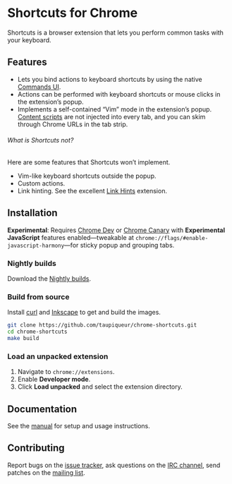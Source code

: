 # Shortcuts for Chrome

Shortcuts is a browser extension that lets you perform common tasks with your keyboard.

## Features

- Lets you bind actions to keyboard shortcuts by using the native [Commands UI].
- Actions can be performed with keyboard shortcuts or mouse clicks in the extension’s popup.
- Implements a self-contained “Vim” mode in the extension’s popup.
[Content scripts] are not injected into every tab, and you can skim through Chrome URLs in the tab strip.

[Commands UI]: https://developer.chrome.com/docs/extensions/mv3/user_interface/#commands
[Content scripts]: https://developer.chrome.com/docs/extensions/mv3/content_scripts/

###### What is Shortcuts _not_?

Here are some features that Shortcuts won’t implement.

- Vim-like keyboard shortcuts outside the popup.
- Custom actions.
- Link hinting. See the excellent [Link Hints] extension.

[Link Hints]: https://lydell.github.io/LinkHints/

## Installation

**Experimental**: Requires [Chrome Dev] or [Chrome Canary] with **Experimental JavaScript** features enabled—tweakable at `chrome://flags/#enable-javascript-harmony`—for sticky popup and grouping tabs.

[Chrome Dev]: https://google.com/chrome/dev/
[Chrome Canary]: https://google.com/chrome/canary/

### Nightly builds

Download the [Nightly builds].

[Nightly builds]: https://github.com/taupiqueur/chrome-shortcuts/releases/nightly

### Build from source

Install [curl] and [Inkscape] to get and build the images.

[curl]: https://curl.se
[Inkscape]: https://inkscape.org

``` sh
git clone https://github.com/taupiqueur/chrome-shortcuts.git
cd chrome-shortcuts
make build
```

### Load an unpacked extension

1. Navigate to `chrome://extensions`.
2. Enable **Developer mode**.
3. Click **Load unpacked** and select the extension directory.

## Documentation

See the [manual] for setup and usage instructions.

[Manual]: docs/manual.md

## Contributing

Report bugs on the [issue tracker],
ask questions on the [IRC channel],
send patches on the [mailing list].

[Issue tracker]: https://github.com/taupiqueur/chrome-shortcuts/issues
[IRC channel]: https://web.libera.chat/gamja/#taupiqueur
[Mailing list]: https://github.com/taupiqueur/chrome-shortcuts/pulls
